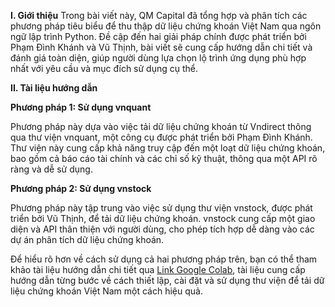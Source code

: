 **I. Giới thiệu**
Trong bài viết này, QM Capital đã tổng hợp và phân tích các phương pháp tiêu biểu để thu thập dữ liệu chứng khoán Việt Nam qua ngôn ngữ lập trình Python. Đề cập đến hai giải pháp chính được phát triển bởi Phạm Đình Khánh và Vũ Thịnh, bài viết sẽ cung cấp hướng dẫn chi tiết và đánh giá toàn diện, giúp người dùng lựa chọn lộ trình ứng dụng phù hợp nhất với yêu cầu và mục đích sử dụng cụ thể.

**II. Tài liệu hướng dẫn**
 
  **Phương pháp 1: Sử dụng vnquant**

Phương pháp này dựa vào việc tải dữ liệu chứng khoán từ Vndirect thông qua thư viện vnquant, một công cụ được phát triển bởi Phạm Đình Khánh. Thư viện này cung cấp khả năng truy cập đến một loạt dữ liệu chứng khoán, bao gồm cả báo cáo tài chính và các chỉ số kỹ thuật, thông qua một API rõ ràng và dễ sử dụng.

 
  **Phương pháp 2: Sử dụng vnstock**

Phương pháp này tập trung vào việc sử dụng thư viện vnstock, được phát triển bởi Vũ Thịnh, để tải dữ liệu chứng khoán. vnstock cung cấp một giao diện và API thân thiện với người dùng, cho phép tích hợp dễ dàng vào các dự án phân tích dữ liệu chứng khoán.

Để hiểu rõ hơn về cách sử dụng cả hai phương pháp trên, bạn có thể tham khảo tài liệu hướng dẫn chi tiết qua [Link Google Colab](https://colab.research.google.com/drive/1xBZchGjqJZlbHcvcawztqX87p-62njPQ?usp=sharing), tài liệu cung cấp hướng dẫn từng bước về cách thiết lập, cài đặt và sử dụng thư viện để tải dữ liệu chứng khoán Việt Nam một cách hiệu quả.
